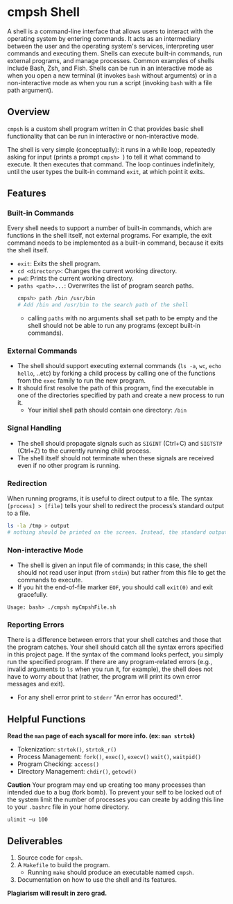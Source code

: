 # cmpsh Shell
A shell is a command-line interface that allows users to interact with the operating system by entering commands. It acts as an intermediary between the user and the operating system's services, interpreting user commands and executing them. Shells can execute built-in commands, run external programs, and manage processes. Common examples of shells include Bash, Zsh, and Fish. Shells can be run in an interactive mode as when you open a new terminal (it invokes `bash` without arguments) or in a non-interactive mode as when you run a script (invoking `bash` with a file path argument).

## Overview
`cmpsh` is a custom shell program written in C that provides basic shell functionality that can be run in interactive or non-interactive mode.

The shell is very simple (conceptually): it runs in a while loop, repeatedly asking for input (prints a prompt `cmpsh> `) to tell it what command to execute. It then executes that command. The loop continues indefinitely, until the user types the built-in command `exit`, at which point it exits.

## Features
### Built-in Commands

Every shell needs to support a number of built-in commands, which are functions in the shell itself, not external programs. For example, the exit command needs to be implemented as a built-in command, because it exits the shell itself.

- `exit`: Exits the shell program.
- `cd <directory>`: Changes the current working directory.
- `pwd`: Prints the current working directory.
- `paths <path>...`: Overwrites the list of program search paths.
    ```sh
    cmpsh> path /bin /usr/bin
    # Add /bin and /usr/bin to the search path of the shell
    ```
    - calling `paths` with no arguments shall set path to be empty and the shell should not be able to run any programs (except built-in commands).

### External Commands
- The shell should support executing external commands (`ls -a`, `wc`, `echo hello`, ..etc) by forking a child process by calling one of the functions from the `exec` family to run the new program.
- It should first resolve the path of this program, find the executable in one of the directories specified by path and create a new process to run it.
    - Your initial shell path should contain one directory: `/bin`


### Signal Handling
- The shell should propagate signals such as `SIGINT` (Ctrl+C) and `SIGTSTP` (Ctrl+Z) to the currently running child process.
- The shell itself should not terminate when these signals are received even if no other program is running.

### Redirection
When running programs, it is useful to direct output to a file. The syntax `[process] > [file]` tells your shell to redirect the process’s standard output to a file. 
```sh
ls -la /tmp > output 
# nothing should be printed on the screen. Instead, the standard output of the ls program should be rerouted to the file output
```

### Non-interactive Mode
- The shell is given an input file of commands; in this case, the shell should not read user input (from `stdin`) but rather from this file to get the commands to execute.
- If you hit the end-of-file marker `EOF`, you should call `exit(0)` and exit gracefully.
```
Usage: bash> ./cmpsh myCmpshFile.sh
```
### Reporting Errors
There is a difference between errors that your shell catches and those that the program catches. Your shell should catch all the syntax errors specified in this project page. If the syntax of the command looks perfect, you simply run the specified program. If there are any program-related errors (e.g., invalid arguments to `ls` when you run it, for example), the shell does not have to worry about that (rather, the program will print its own error messages and exit).
- For any shell error print to `stderr` "An error has occured!".

## Helpful Functions
**Read the `man` page of each syscall for more info. (ex: `man strtok`)**
- Tokenization: `strtok()`, `strtok_r()`
- Process Management: `fork()`, `exec()`, `execv()` `wait()`, `waitpid()`
- Program Checking: `access()`
- Directory Management: `chdir()`, `getcwd()`

**Caution**
Your program may end up creating too many processes than intended due to a bug (fork bomb). To prevent your self to be locked out of the system limit the number of processes you can create by adding this line to your `.bashrc` file in your home directory.

`ulimit –u 100`

## Deliverables
1. Source code for `cmpsh`.
2. A `Makefile` to build the program.
    - Running `make` should produce an executable named `cmpsh`.
3. Documentation on how to use the shell and its features.

**Plagiarism will result in zero grad.**